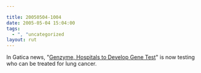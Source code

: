 ```yaml
---

title: 20050504-1004
date: 2005-05-04 15:04:00
tags:
  - ", "uncategorized
layout: rut
---
```


<p> In Gatica news, "<a href="http://news.findlaw.com/ap/f/66/05-03-2005/7ff7000f90cc13a7.html">Genzyme,
Hospitals to Develop Gene Test</a>" is now testing who can be
treated for lung cancer.</p>

